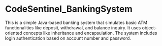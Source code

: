 # CodeSentinel_BankingSystem
This is a simple Java-based banking system that simulates basic ATM functionalities like deposit, withdrawal, and balance inquiry. It uses object-oriented concepts like inheritance and encapsulation. The system includes login authentication based on account number and password. 
